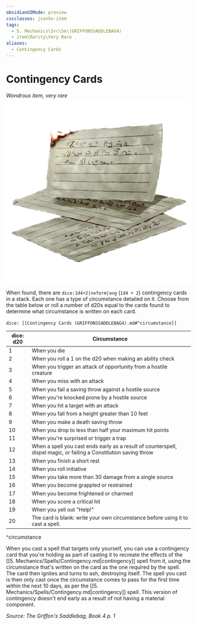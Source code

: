 ```yaml
---
obsidianUIMode: preview
cssclasses: json5e-item
tags:
  - 5. Mechanics\Src\5e\(GRIFFONSSADDLEBAG4)
  - item\Rarity\Very Rare
aliases:
  - Contingency Cards
---
```

# Contingency Cards
*Wondrous item, very rare*  
![](https://raw.githubusercontent.com/TheGiddyLimit/homebrew-img/main/img/GriffonsSaddlebag4/Items/Contingency-Cards.webp#right)  


When found, there are `dice:1d4+2|noform|avg` (`1d4 + 2`) contingency cards in a stack. Each one has a type of circumstance detailed on it. Choose from the table below or roll a number of d20s equal to the cards found to determine what circumstance is written on each card.

`dice: [[Contingency Cards (GRIFFONSSADDLEBAG4).md#^circumstance]]`

| dice: d20 | Circumstance |
|-----------|--------------|
| 1 | When you die |
| 2 | When you roll a 1 on the d20 when making an ability check |
| 3 | When you trigger an attack of opportunity from a hostile creature |
| 4 | When you miss with an attack |
| 5 | When you fail a saving throw against a hostile source |
| 6 | When you're knocked prone by a hostile source |
| 7 | When you hit a target with an attack |
| 8 | When you fall from a height greater than 10 feet |
| 9 | When you make a death saving throw |
| 10 | When you drop to less than half your maximum hit points |
| 11 | When you're surprised or trigger a trap |
| 12 | When a spell you cast ends early as a result of counterspell, dispel magic, or failing a Constitution saving throw |
| 13 | When you finish a short rest |
| 14 | When you roll initiative |
| 15 | When you take more than 30 damage from a single source |
| 16 | When you become grappled or restrained |
| 17 | When you become frightened or charmed |
| 18 | When you score a critical hit |
| 19 | When you yell out "Help!" |
| 20 | The card is blank: write your own circumstance before using it to cast a spell. |
^circumstance

When you cast a spell that targets only yourself, you can use a contingency card that you're holding as part of casting it to recreate the effects of the [[5. Mechanics/Spells/Contingency.md\|contingency]] spell from it, using the circumstance that's written on the card as the one required by the spell. The card then ignites and turns to ash, destroying itself. The spell you cast is then only cast once the circumstance comes to pass for the first time within the next 10 days, as per the [[5. Mechanics/Spells/Contingency.md\|contingency]] spell. This version of contingency doesn't end early as a result of not having a material component.

*Source: The Griffon's Saddlebag, Book 4 p. 1*
